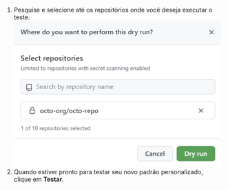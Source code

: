 1. Pesquise e selecione até os repositórios onde você deseja executar o teste.![Captura de tela que mostra os repositórios selecionados para o teste](/assets/images/help/repository/secret-scanning-dry-run-custom-pattern-select-repo.png)
1. Quando estiver pronto para testar seu novo padrão personalizado, clique em **Testar**.